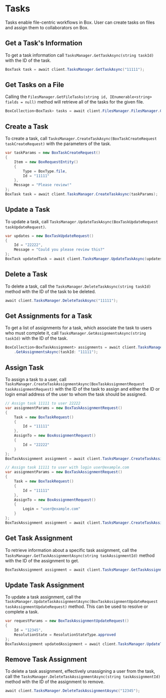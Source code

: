 Tasks
=====

Tasks enable file-centric workflows in Box. User can create tasks on files and assign them to collaborators on Box.

Get a Task's Information
------------------------

To get a task information call `TasksManager.GetTaskAsync(string taskId)` with the ID of the task.

```c#
BoxTask task = await client.TasksManager.GetTaskAsync("11111");
```

Get Tasks on a File
-------------------

Calling the `FilesManager.GetFileTasks(string id, IEnumerable<string> fields = null)`
method will retrieve all of the tasks for the given file.

```c#
BoxCollection<BoxTask> tasks = await client.FilesManager.FilesManager.GetFileTasks("11111");
```

Create a Task
-------------

To create a task, call `TasksManager.CreateTaskAsync(BoxTaskCreateRequest taskCreateRequest)` with the
parameters of the task.

```c#
var taskParams = new BoxTaskCreateRequest()
{
    Item = new BoxRequestEntity()
    {
        Type = BoxType.file,
        Id = "11111"
    },
    Message = "Please review!"
};
BoxTask task = await client.TasksManager.CreateTaskAsync(taskParams);
```

Update a Task
-------------

To update a task, call
`TasksManager.UpdateTaskAsync(BoxTaskUpdateRequest taskUpdateRequest)`.

```c#
var updates = new BoxTaskUpdateRequest()
{
    Id = "22222",
    Message = "Could you please review this?"
};
BoxTask updatedTask = await client.TasksManager.UpdateTaskAsync(updates);
```

Delete a Task
-------------

To delete a task, call the `TasksManager.DeleteTaskAsync(string taskId)` method with the ID of the task to be deleted.

```c#
await client.TasksManager.DeleteTaskAsync("11111");
```

Get Assignments for a Task
--------------------------

To get a list of assignments for a task, which associate the task to users who
must complete it, call `TasksManager.GetAssignmentsAsync(string taskId)` with the ID of the task.

```c#
BoxCollection<BoxTaskAssignment> assignments = await client.TasksManager
    .GetAssignmentsAsync(taskId: "11111");
```

Assign Task
-----------

To assign a task to a user, call
`TasksManager.CreateTaskAssignmentAsync(BoxTaskAssignmentRequest taskAssignmentRequest)`
with the ID of the task to assign and either the ID or login email address of the
user to whom the task should be assigned.

```c#
// Assign task 11111 to user 22222
var assignmentParams = new BoxTaskAssignmentRequest()
{
    Task = new BoxTaskRequest()
    {
        Id = "11111"
    },
    AssignTo = new BoxAssignmentRequest()
    {
        Id = "22222"
    }
};
BoxTaskAssignment assignment = await client.TasksManager.CreateTaskAssignmentAsync(assignmentParams);
```

```c#
// Assign task 11111 to user with login user@example.com
var assignmentParams = new BoxTaskAssignmentRequest()
{
    Task = new BoxTaskRequest()
    {
        Id = "11111"
    },
    AssignTo = new BoxAssignmentRequest()
    {
        Login = "user@example.com"
    }
};
BoxTaskAssignment assignment = await client.TasksManager.CreateTaskAssignmentAsync(assignmentParams);
```

Get Task Assignment
-------------------

To retrieve information about a specific task assignment, call the
`TasksManager.GetTaskAssignmentAsync(string taskAssignmentId)`
method with the ID of the assignment to get.

```c#
BoxTaskAssignment assignment = await client.TasksManager.GetTaskAssignmentAsync("12345");
```

Update Task Assignment
----------------------

To update a task assignment, call the
`TasksManager.UpdateTaskAssignmentAsync(BoxTaskAssignmentUpdateRequest taskAssignmentUpdateRequest)`
method.  This can be used to resolve or complete a task.

```c#
var requestParams = new BoxTaskAssignmentUpdateRequest()
{
    Id = "12345",
    ResolutionState = ResolutionStateType.approved
};
BoxTaskAssignment updatedAssignment = await client.TasksManager.UpdateTaskAssignmentAsync(requestParams);
```

Remove Task Assignment
----------------------

To delete a task assignment, effectively unassigning a user from the task, call the
`TasksManager.DeleteTaskAssignmentAsync(string taskAssignmentId)`
method with the ID of the assignment to remove.

```c#
await client.TasksManager.DeleteTaskAssignmentAsync("12345");
```